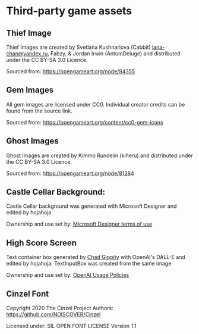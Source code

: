 # Third-party game assets

## Thief Image

Thief Images are created by Svetlana Kushnariova (Cabbit) <lana-chan@yandex.ru>, Fabzy, & Jordan Irwin (AntumDeluge) and
distributed under the CC BY-SA 3.0 Licence.

Sourced from: https://opengameart.org/node/84355

## Gem Images

All gem images are licensed under CC0. Individual creator credits can be found from the source link.

Sourced from:
https://opengameart.org/content/cc0-gem-icons

## Ghost Images

Ghost Images are created by Kimmo Rundelin (kiheru) and
distributed under the CC BY-SA 3.0 Licence.

Sourced from:
https://opengameart.org/node/81284

## Castle Cellar Background:

Castle Cellar background was generated with Microsoft Designer and edited by hojahoja.

Ownership and use set by:  [Microsoft Designer terms of use](https://designer.microsoft.com/termsOfUse.pdf)

## High Score Screen

Text container box generated by [Chad Gippity](https://chatgpt.com/) with OpenAI's DALL-E
and edited by hojahoja. TextInputBox was created from the same image

Ownership and use set by: [OpenAI Usage Policies](https://openai.com/policies/usage-policies)

## Cinzel Font

Copyright 2020 The Cinzel Project Authors: https://github.com/NDISCOVER/Cinzel

Licensed under: SIL OPEN FONT LICENSE Version 1.1
